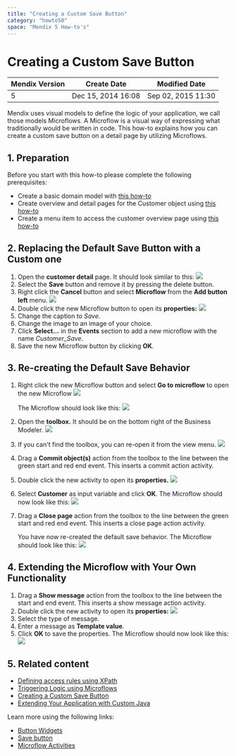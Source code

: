 ```yaml
---
title: "Creating a Custom Save Button"
category: "howto50"
space: "Mendix 5 How-to's"
---
```

# Creating a Custom Save Button

<table><thead><tr><th class="confluenceTh">Mendix Version</th><th class="confluenceTh">Create Date</th><th colspan="1" class="confluenceTh">Modified Date</th></tr></thead><tbody><tr><td class="confluenceTd">5</td><td class="confluenceTd">Dec 15, 2014 16:08</td><td colspan="1" class="confluenceTd">Sep 02, 2015 11:30</td></tr></tbody></table>



Mendix uses visual models to define the logic of your application, we call those models Microflows. A Microflow is a visual way of expressing what traditionally would be written in code. This how-to explains how you can create a custom save button on a detail page by utilizing Microflows.

## 1\. Preparation

Before you start with this how-to please complete the following prerequisites:

*   Create a basic domain model with [this how-to](Creating+a+basic+data+layer)
*   Create overview and detail pages for the Customer object using [this how-to](Creating+your+first+two+Overview+and+Detail+pages)
*   Create a menu item to access the customer overview page using [this how-to](Setting+Up+the+Navigation+Structure)

## 2\. Replacing the Default Save Button with a Custom one

1.  Open the **customer detail** page. It should look similar to this:
    ![](attachments/8784290/8946323.png)
2.  Select the **Save** button and remove it by pressing the delete button.
3.  Right click the **Cancel** button and select **Microflow** from the **Add button left** menu.
    ![](attachments/8784290/8946325.png)
4.  Double click the new Microflow button to open its **properties:**
    ![](attachments/8784290/8946326.png)
5.  Change the caption to _Save._
6.  Change the image to an image of your choice.
7.  Click **Select...** in the **Events** section to add a new microflow with the name _Customer_Save_.
8.  Save the new Microflow button by clicking **OK**.

## 3\. Re-creating the Default Save Behavior

1.  Right click the new Microflow button and select **Go to microflow** to open the new Microflow
    ![](attachments/8784290/8946328.png)

    The Microflow should look like this:
    ![](attachments/8784290/8946329.png)
2.  Open the **toolbox.** It should be on the bottom right of the Business Modeler.
    ![](attachments/8784287/8946802.png)
3.  If you can't find the toolbox, you can re-open it from the view menu.
    ![](attachments/2949137/3080419.png)
4.  Drag a **Commit object(s)** action from the toolbox to the line between the green start and red end event. This inserts a commit action activity.
5.  Double click the new activity to open its **properties.**
    ![](attachments/8784290/8946330.png)
6.  Select **Customer** as input variable and click **OK**. The Microflow should now look like this:
    ![](attachments/8784290/8946331.png)
7.  Drag a **Close page** action from the toolbox to the line between the green start and red end event. This inserts a close page action activity.

    You have now re-created the default save behavior. The Microflow should look like this:
    ![](attachments/8784290/8946332.png)

## 4\. Extending the Microflow with Your Own Functionality

1.  Drag a **Show message** action from the toolbox to the line between the start and end event. This inserts a show message action activity.
2.  Double click the new activity to open its **properties:**
    ![](attachments/8784290/8946333.png)
3.  Select the type of message.
4.  Enter a message as **Template value**.
5.  Click **OK** to save the properties. The Microflow should now look like this:
    ![](attachments/8784290/8946334.png)

## 5\. Related content

*   [Defining access rules using XPath](Defining+access+rules+using+XPath)
*   [Triggering Logic using Microflows](Triggering+Logic+using+Microflows)
*   [Creating a Custom Save Button](Creating+a+Custom+Save+Button)
*   [Extending Your Application with Custom Java](Extending+Your+Application+with+Custom+Java)

Learn more using the following links:

*   [Button Widgets](/refguide5/Button+Widgets)
*   [Save button](/refguide5/Save+button)
*   [Microflow Activities](/refguide5/Activities)

<a name="Runbatchprocesses-Scheduledevent" rel="nofollow"></a>